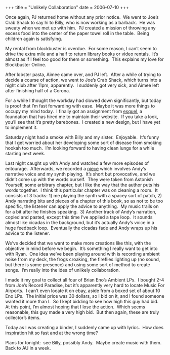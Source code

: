 +++
title = "Unlikely Collaboration"
date = 2006-07-10
+++

Once again, PJ returned home without any prior notice.  We went to Joe&#8217;s Crab Shack to say hi to Billy, who is now working as a barback.  He was sweaty when we met up with him.  PJ created a mission of throwing any excess food into the center of the paper towel roll in the table.  Being children again is satisfying.

My rental from blockbuster is overdue.  For some reason, I can&#8217;t seem to drive the extra mile and a half to return library books or video rentals.  It&#8217;s almost as if I feel too good for them or something.  This explains my love for Blockbuster Online.

After lobster pasta, Aimee came over, and PJ left.  After a while of trying to decide a course of action, we went to Joe&#8217;s Crab Shack, which turns into a night club after 11pm, apparently.  I suddenly got very sick, and Aimee left after finishing half of a Corona.

For a while I thought the workday had slowed down significantly, but today is proof that I&#8217;m fast forwarding with ease.  Maybe it was more things to occupy my mind today.  I finally got an assignment from <a href="http://esquel.org" target="_blank">esquel</a>, a foundation that has hired me to maintain their website.  If you take a look, you&#8217;ll see that it&#8217;s pretty barebones.  I created a new design, but I have yet to implement it.

Saturday night had a smoke with Billy and my sister.  Enjoyable.  It&#8217;s funny that I get worried about her developing some sort of disease from smoking hookah too much.  I&#8217;m looking forward to having clean lungs for a while starting next week.

Last night caught up with Andy and watched a few more episodes of entourage.  Afterwards, we recorded a [piece][1] which involves Andy&#8217;s narrative voice and my synth playing.  It&#8217;s short but provocative, and we didn&#8217;t come up with the words ourself.  They were taken from Astonish Yourself, some arbitrary chapter, but I like the way that the author puts his words together.  I think this particular chapter was on cleaning a room.  It consists of 3 tracks: 1) me playing the synth with a spacey sort of patch, 2) Andy narrating bits and pieces of a chapter of this book, so as not to be too specific, the listener can apply the advice to anything.  My music trails on for a bit after he finishes speaking.  3) Another track of Andy&#8217;s narration, copied and pasted, except this time I&#8217;ve applied a tape loop.  It sounds almost like cicadas in the background, but it&#8217;s actually Andy&#8217;s voice in a huge feedback loop.  Eventually the cicadas fade and Andy wraps up his advice to the listener.

We&#8217;ve decided that we want to make more creations like this, with the objective in mind before we begin.  It&#8217;s something I really want to get into with Ryan.  One idea we&#8217;ve been playing around with is recording ambient noise from my deck, the frogs croaking, the fireflies lighting up (no sound, but there is some presence) and using some sort of method to create songs.  I&#8217;m really into the idea of unlikely collaboration.

I made it my goal to collect all four of Brian Eno&#8217;s Ambient LPs.  I bought 2-4 from Joe&#8217;s Record Paradise, but it&#8217;s apparently very hard to locate Music For Airports.  I can&#8217;t even locate it on ebay, aside from a boxed set of about 10 Eno LPs.  The initial price was 30 dollars, so I bid on it, and I found someone wanted it more than I.  So I kept bidding to see how high this guy had bid.  At this point, I&#8217;m almost hoping that I lose the action.  Which seems reasonable, this guy made a very high bid.  But then again, these are truly collector&#8217;s items.

Today as I was creating a binder, I suddenly came up with lyrics.  How does inspiration hit so fast and at the wrong time?

Plans for tonight:  see Billy, possibly Andy.  Maybe create music with them.  Back to AU in a week.

 [1]: http://nw01.american.edu/finalmix.mp3